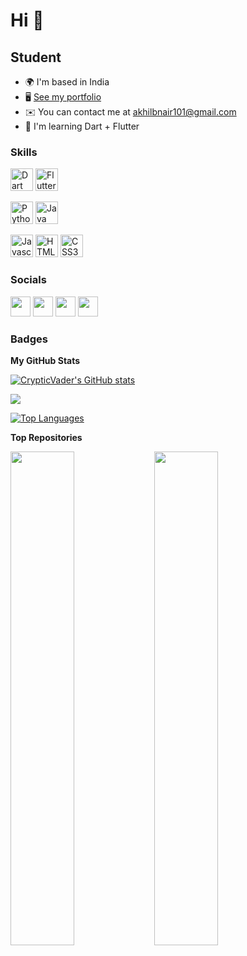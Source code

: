 Hi 👋
======================

Student
-------

* 🌍  I'm based in India
* 🖥️  [See my portfolio](https://cryptic-vader.web.app)
* ✉️  You can contact me at [akhilbnair101@gmail.com](mailto:akhilbnair101@gmail.com)
* 🧠  I'm learning Dart + Flutter

### Skills

<p align="left">
  <a href="https://dart.dev/" target="_blank" rel="noreferrer"><img src="https://raw.githubusercontent.com/danielcranney/readme-generator/main/public/icons/skills/dart-colored.svg" width="36" height="36" alt="Dart" /></a>
    <a href="https://flutter.dev/" target="_blank" rel="noreferrer"><img src="https://raw.githubusercontent.com/danielcranney/readme-generator/main/public/icons/skills/flutter-colored.svg" width="36" height="36" alt="Flutter" /></a>
  
  <a href="https://www.python.org/" target="_blank" rel="noreferrer"><img src="https://raw.githubusercontent.com/danielcranney/readme-generator/main/public/icons/skills/python-colored.svg" width="36" height="36" alt="Python" /></a>
<a href="https://www.oracle.com/java/" target="_blank" rel="noreferrer"><img src="https://raw.githubusercontent.com/danielcranney/readme-generator/main/public/icons/skills/java-colored.svg" width="36" height="36" alt="Java" /></a>
  
<a href="https://developer.mozilla.org/en-US/docs/Web/JavaScript" target="_blank" rel="noreferrer"><img src="https://raw.githubusercontent.com/danielcranney/readme-generator/main/public/icons/skills/javascript-colored.svg" width="36" height="36" alt="Javascript" /></a>
<a href="https://developer.mozilla.org/en-US/docs/Glossary/HTML5" target="_blank" rel="noreferrer"><img src="https://raw.githubusercontent.com/danielcranney/readme-generator/main/public/icons/skills/html5-colored.svg" width="36" height="36" alt="HTML5" /></a>
<a href="https://www.w3.org/TR/CSS/#css" target="_blank" rel="noreferrer"><img src="https://raw.githubusercontent.com/danielcranney/readme-generator/main/public/icons/skills/css3-colored.svg" width="36" height="36" alt="CSS3" /></a>
</p>

### Socials

<p align="left"> <a href="https://discord.com/users/CrypticVader#4644" target="_blank" rel="noreferrer"><img src="https://raw.githubusercontent.com/danielcranney/readme-generator/main/public/icons/socials/discord.svg" width="32" height="32" /></a> <a href="https://www.github.com/CrypticVader" target="_blank" rel="noreferrer"><img src="https://raw.githubusercontent.com/danielcranney/readme-generator/main/public/icons/socials/github.svg" width="32" height="32" /></a> <a href="https://www.linkedin.com/in/akhilbnair" target="_blank" rel="noreferrer"><img src="https://raw.githubusercontent.com/danielcranney/readme-generator/main/public/icons/socials/linkedin.svg" width="32" height="32" /></a> <a href="https://www.stackoverflow.com/users/17578997/vader" target="_blank" rel="noreferrer"><img src="https://raw.githubusercontent.com/danielcranney/readme-generator/main/public/icons/socials/stackoverflow.svg" width="32" height="32" /></a></p>

### Badges

<b>My GitHub Stats</b>

<a href="http://www.github.com/CrypticVader"><img src="https://github-readme-stats.vercel.app/api?username=CrypticVader&show_icons=true&hide=&count_private=true&title_color=84cc16&text_color=ffffff&icon_color=facc15&bg_color=000000&hide_border=true&show_icons=true" alt="CrypticVader's GitHub stats" /></a>

<a href="http://www.github.com/CrypticVader"><img src="https://github-readme-streak-stats.herokuapp.com/?user=CrypticVader&stroke=ffffff&background=000000&ring=84cc16&fire=84cc16&currStreakNum=ffffff&currStreakLabel=84cc16&sideNums=ffffff&sideLabels=ffffff&dates=ffffff&hide_border=true" /></a>

<a href="https://github.com/CrypticVader" align="left"><img src="https://github-readme-stats.vercel.app/api/top-langs/?username=CrypticVader&langs_count=10&title_color=84cc16&text_color=ffffff&icon_color=facc15&bg_color=000000&hide_border=true&locale=en&custom_title=Top%20%Languages" alt="Top Languages" /></a>

<b>Top Repositories</b>

<div width="100%" align="center"><a href="https://github.com/CrypticVader/thoughtbook" align="left"><img align="left" width="45%" src="https://github-readme-stats.vercel.app/api/pin/?username=CrypticVader&repo=thoughtbook&title_color=84cc16&text_color=ffffff&icon_color=facc15&bg_color=000000&hide_border=true&locale=en" /></a></div>
<div width="100%" align="center"><a href="https://github.com/CrypticVader/myweb" align="left"><img align="left" width="45%" src="https://github-readme-stats.vercel.app/api/pin/?username=CrypticVader&repo=myweb&title_color=84cc16&text_color=ffffff&icon_color=facc15&bg_color=000000&hide_border=true&locale=en" /></a></div><br /><br /><br /><br /><br /><br /><br />
